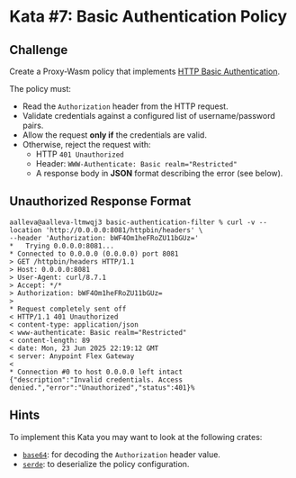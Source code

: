 # Kata #7: Basic Authentication Policy

## Challenge

Create a Proxy-Wasm policy that implements [HTTP Basic Authentication](https://datatracker.ietf.org/doc/html/rfc7617).

The policy must:

- Read the `Authorization` header from the HTTP request.
- Validate credentials against a configured list of username/password pairs.
- Allow the request **only if** the credentials are valid.
- Otherwise, reject the request with:
  - HTTP `401 Unauthorized`
  - Header: `WWW-Authenticate: Basic realm="Restricted"`
  - A response body in **JSON** format describing the error (see below).

## Unauthorized Response Format

```
aalleva@aalleva-ltmwqj3 basic-authentication-filter % curl -v --location 'http://0.0.0.0:8081/httpbin/headers' \
--header 'Authorization: bWF4Om1heFRoZU11bGUz='
*   Trying 0.0.0.0:8081...
* Connected to 0.0.0.0 (0.0.0.0) port 8081
> GET /httpbin/headers HTTP/1.1
> Host: 0.0.0.0:8081
> User-Agent: curl/8.7.1
> Accept: */*
> Authorization: bWF4Om1heFRoZU11bGUz=
>
* Request completely sent off
< HTTP/1.1 401 Unauthorized
< content-type: application/json
< www-authenticate: Basic realm="Restricted"
< content-length: 89
< date: Mon, 23 Jun 2025 22:19:12 GMT
< server: Anypoint Flex Gateway
<
* Connection #0 to host 0.0.0.0 left intact
{"description":"Invalid credentials. Access denied.","error":"Unauthorized","status":401}%
```

## Hints

To implement this Kata you may want to look at the following crates:

- [`base64`](https://crates.io/crates/base64): for decoding the `Authorization` header value.
- [`serde`](https://crates.io/crates/serde): to deserialize the policy configuration.
